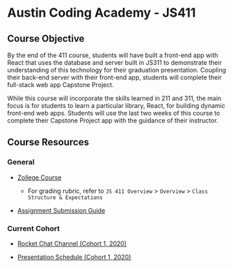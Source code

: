 # Austin Coding Academy - JS411

## Course Objective

By the end of the 411 course, students will have built a front-end app with React that uses the database and server built in JS311 to demonstrate their understanding of this technology for their graduation presentation. Coupling their back-end server with their front-end app, students will complete their full-stack web app Capstone Project.

While this course will incorporate the skills learned in 211 and 311, the main focus is for students to learn a particular library, React, for building dynamic front-end web apps. Students will use the last two weeks of this course to complete their Capstone Project app with the guidance of their instructor.

## Course Resources

### General

- [Zollege Course](https://courses.zollege.com/courses/course-v1:ACA+JS411+07282020_JS411_C1/course/)

  - For grading rubric, refer to `JS 411 Overview` > `Overview` > `Class Structure & Expectations`

- [Assignment Submission Guide](./assignment-submission-guide.md)

### Current Cohort

- [Rocket Chat Channel (Cohort 1, 2020)](https://chat.austincodingacademy.com/channel/ACA_Cohort-1_2020)

- [Presentation Schedule (Cohort 1, 2020)](./cohort-8-2019/presentation-schedule.md)
